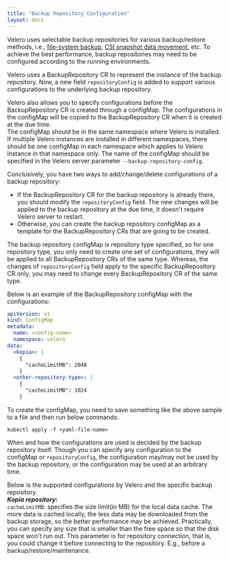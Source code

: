 ```yaml
---
title: "Backup Repository Configuration"
layout: docs
---
```


Velero uses selectable backup repositories for various backup/restore methods, i.e., [file-system backup][1], [CSI snapshot data movement][2], etc. To achieve the best performance, backup repositories may need to be configured according to the running environments.  

Velero uses a BackupRepository CR to represent the instance of the backup repository. Now, a new field `repositoryConfig` is added to support various configurations to the underlying backup repository.  

Velero also allows you to specify configurations before the BackupRepository CR is created through a configMap. The configurations in the configMap will be copied to the BackupRepository CR when it is created at the due time.  
The configMap should be in the same namespace where Velero is installed. If multiple Velero instances are installed in different namespaces, there should be one configMap in each namespace which applies to Velero instance in that namespace only. The name of the configMap should be specified in the Velero server parameter `--backup-repository-config`.  

Conclusively, you have two ways to add/change/delete configurations of a backup repository:  
- If the BackupRepository CR for the backup repository is already there, you should modify the `repositoryConfig` field. The new changes will be applied to the backup repository at the due time, it doesn't require Velero server to restart.   
- Otherwise, you can create the backup repository configMap as a template for the BackupRepository CRs that are going to be created.  

The backup repository configMap is repository type specified, so for one repository type, you only need to create one set of configurations, they will be applied to all BackupRepository CRs of the same type. Whereas, the changes of `repositoryConfig` field apply to the specific BackupRepository CR only, you may need to change every BackupRepository CR of the same type.  

Below is an example of the BackupRepository configMap with the configurations:  
```yaml
apiVersion: v1
kind: ConfigMap
metadata:
  name: <config-name>
  namespace: velero
data:
  <kopia>: |
    {
      "cacheLimitMB": 2048    
    }
  <other-repository-type>: |
    {
      "cacheLimitMB": 1024   
    } 
```

To create the configMap, you need to save something like the above sample to a file and then run below commands:  
```shell
kubectl apply -f <yaml-file-name>
```

When and how the configurations are used is decided by the backup repository itself. Though you can specify any configuration to the configMap or `repositoryConfig`, the configuration may/may not be used by the backup repository, or the configuration may be used at an arbitrary time.  

Below is the supported configurations by Velero and the specific backup repository.  
***Kopia repository:***  
`cacheLimitMB`: specifies the size limit(in MB) for the local data cache. The more data is cached locally, the less data may be downloaded from the backup storage, so the better performance may be achieved. Practically, you can specify any size that is smaller than the free space so that the disk space won't run out. This parameter is for repository connection, that is, you could change it before connecting to the repository. E.g., before a backup/restore/maintenance.  


[1]: file-system-backup.md
[2]: csi-snapshot-data-movement.md